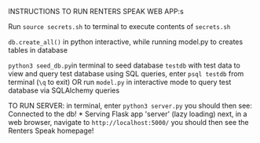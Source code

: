 INSTRUCTIONS TO RUN RENTERS SPEAK WEB APP:s

Run `source secrets.sh` to terminal to execute contents of `secrets.sh`

`db.create_all()` in python interactive, while running model.py to creates tables in database

`python3 seed_db.py`in terminal to seed database `testdb` with test data
to view and query test database using SQL queries, enter `psql testdb` from terminal (`\q` to exit)
OR run `model.py` in interactive mode to query test database via SQLAlchemy queries

TO RUN SERVER:
in terminal, enter `python3 server.py`
you should then see:
    Connected to the db!
    * Serving Flask app 'server' (lazy loading)
 next, in a web browser, navigate to `http://localhost:5000/`
 you should then see the Renters Speak homepage!

